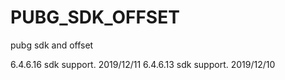 # PUBG_SDK_OFFSET
pubg sdk and offset

6.4.6.16 sdk support. 2019/12/11
6.4.6.13 sdk support. 2019/12/10
